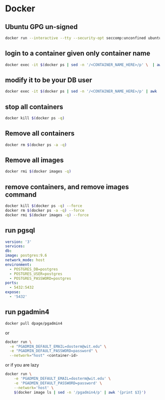 # Docker

## Ubuntu GPG un-signed

```bash
docker run --interactive --tty --security-opt seccomp:unconfined ubuntu:latest bash
```

## login to a container given only container name

```bash
docker exec -it $(docker ps | sed -n '/<CONTAINER_NAME_HERE>/p' \  | awk '{print $1}') bash
```

## modify it to be your DB user

```bash
docker exec -it $(docker ps | sed -n '/<CONTAINER_NAME_HERE>/p' | awk '{print $1}') psql -U postgres
```

## stop all containers

```bash
docker kill $(docker ps -q)
```

## Remove all containers

```bash
docker rm $(docker ps -a -q)
```

## Remove all images

```bash
docker rmi $(docker images -q)
```

## remove containers, and remove images command

```bash
docker kill $(docker ps -q) --force
docker rm $(docker ps -a -q) --force
docker rmi $(docker images -q) --force
```

## run pgsql

```yaml
version: '3'
services:
db:
image: postgres:9.6
network_mode: host
environment:
  - POSTGRES_DB=postgres
  - POSTGRES_USER=postgres
  - POSTGRES_PASSWORD=postgres
ports:
  - 5432:5432
expose:
  - '5432'
```

## run pgadmin4

```bash
docker pull dpage/pgadmin4
```

or

```bash
docker run \
  -e "PGADMIN_DEFAULT_EMAIL=dosterm@wit.edu" \
  -e "PGADMIN_DEFAULT_PASSWORD=password" \
  --network="host" <container-id>
```

or if you are lazy

```bash
docker run \
	-e 'PGADMIN_DEFAULT_EMAIL=dosterm@wit.edu' \
	-e 'PGADMIN_DEFAULT_PASSWORD=password' \
	--network='host' \
	$(docker image ls | sed -n '/pgadmin4/p' | awk '{print $3}')
```
